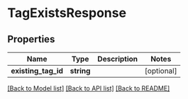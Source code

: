 # TagExistsResponse

## Properties
Name | Type | Description | Notes
------------ | ------------- | ------------- | -------------
**existing_tag_id** | **string** |  | [optional] 

[[Back to Model list]](../README.md#documentation-for-models) [[Back to API list]](../README.md#documentation-for-api-endpoints) [[Back to README]](../README.md)

